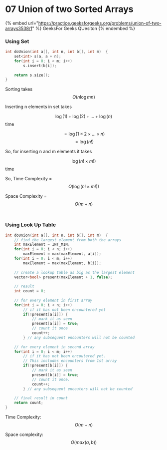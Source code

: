# 07 Union of two Sorted Arrays

{% embed url="https://practice.geeksforgeeks.org/problems/union-of-two-arrays3538/1" %}
GeeksFor Geeks QUesiton
{% endembed %}

### Using Set

```cpp
int doUnion(int a[], int n, int b[], int m)  {
    set<int> s(a, a + n);
    for(int i = 0; i < m; i++)
        s.insert(b[i]);
        
    return s.size();
}
```

Sorting takes $$O(n \log mn)$$

Inserting n elements in set takes

$$\log(1) + \log(2) + ... + \log(n)$$ time&#x20;

$$=\log(1\times2\times ... \times n)$$$$=\log(n!)$$

So, for inserting n and m elements it takes&#x20;

$$\log(n!\times m!)$$ time

So, Time Complexity = $$O(\log(n!\times m!))$$

Space Complexity = $$O(m + n)$$​

### Using Look Up Table

```cpp
int doUnion(int a[], int n, int b[], int m)  {
    // find the largest element from both the arrays
    int maxElement = INT_MIN;
    for(int i = 0; i < n; i++)
        maxElement = max(maxElement, a[i]);
    for(int i = 0; i < m; i++)
        maxElement = max(maxElement, b[i]);
        
    // create a lookup table as big as the largest element
    vector<bool> present(maxElement + 1, false);
    
    // result
    int count = 0;
    
    // for every element in first array
    for(int i = 0; i < n; i++)
        // if it has not been encountered yet
        if(!present[a[i]]) {
            // mark it as seen
            present[a[i]] = true;
            // count it once
            count++;
        } // any subsequent encounters will not be counted
        
    // for every element in second array
    for(int i = 0; i < m; i++)
        // if it has not been encoutered yet.
        // This includes encounters from 1st array
        if(!present[b[i]]) {
            // mark it as seen
            present[b[i]] = true;
            // count it once.
            count++;
        } // any subsequent encouters will not be counted
        
    // final result in count
    return count;
}
```

Time Complexity: $$O(m + n)$$

Space complexity: $$O(max(a, b))$$

